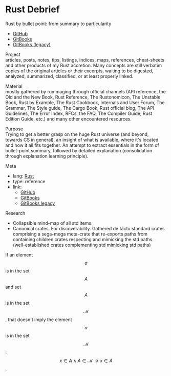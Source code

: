 # Rust Debrief

Rust by bullet point: from summary to particularity
- [GitHub](https://github.com/mandober/rust-debrief)
- [GitBooks](https://devrev.gitbook.io/rust-debrief/)
- [GitBooks (legacy)](https://mandober.gitbooks.io/rust-debrief)


Project    
articles, posts, notes, tips, listings, indices, maps, references, cheat-sheets and other products of my Rust accretion. Many concepts are still verbatim copies of the original articles or their excerpts, waiting to be digested, analyzed, summarized, classified, or at least properly linked.

Material    
mostly gathered by rummaging through official channels (API reference, the Old and the New Book, Rust Reference, The Rustonomicon, The Unstable Book, Rust by Example, The Rust Cookbook, Internals and User Forum, The Grammar, The Style guide, The Cargo Book, Rust official blog, The API Guidelines, The Error Index, RFCs, the FAQ, The Compiler Guide, Rust Edition Guide, etc.) and many other encountered resources.

Purpose   
Trying to get a better grasp on the huge Rust universe (and beyond, towards CS in general), an insight of what is available, where it's located and how it all fits together. An attempt to extract essentials in the form of bullet-point summary, followed by detailed explanation (consolidation through explanation learning principle).

Meta    
- lang: [Rust][rs]
- type: reference
- link:
  - [GitHub][ghb]
  - [GitBooks][gb2]
  - [GitBooks legacy][gb1]



Research
- Collapsible mind-map of all std items.
- Canonical crates. For discoverability. Gathered de facto standard crates comprising a sega-mega meta-crate that re-exports paths from containing children crates respecting and mimicking the std paths.
(well-established crates complementing std mimicking std paths)


[gb2]: https://devrev.gitbook.io/rust-debrief/
[gb1]: https://mandober.gitbooks.io/rust-debrief
[ghb]: https://github.com/mandober/rust-debrief
[rs]: https://www.rust-lang.org/



If an element $$a$$ is in the set $$A$$ and set $$A$$ is in the set $$\mathscr{M}$$, that doesn't imply the element $$a$$ is in the set $$\mathscr{M}$$: $$x \in A \land A \in \mathscr{M} \not \rightarrow x \in A$$.

